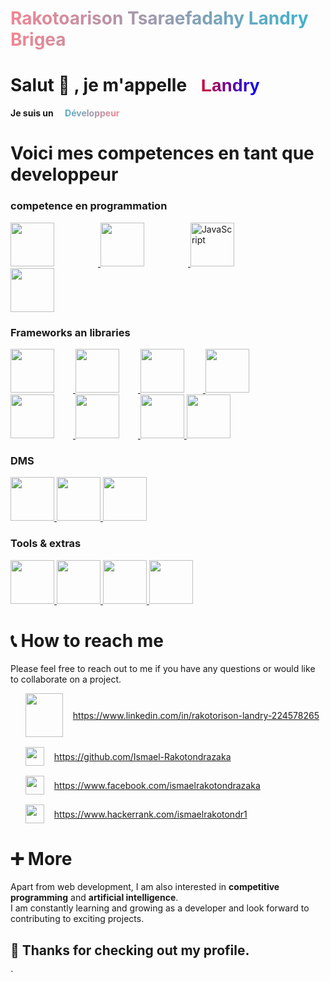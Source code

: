 <div> <h1 style="background: linear-gradient(to right, #F38592, #38B4D0); -webkit-background-clip: text; -webkit-text-fill-color: transparent; font-weight:semi-bold" > Rakotoarison Tsaraefadahy Landry Brigea</h1> 

# <span> Salut 👋 , je m'appelle<span style =" Font-weight:bold ;font-family:'Arial',sans serif ;background: linear-gradient(to right,red, blue); -webkit-background-clip: text; -webkit-text-fill-color: transparent; font-weight:bold ; padding-left :15px" >   Landry</span></span>

**Je suis un <span style="text-decoration:Underline;background: linear-gradient(to right, #38B4D0, #F38592); -webkit-background-clip: text; -webkit-text-fill-color: transparent; font-weight:bold ; padding-left :15px">Développeur</span>** 

# **Voici mes competences en tant que developpeur**

### competence en programmation

<a href="https://www.php.net">
    <img src="https://cdn.jsdelivr.net/gh/devicons/devicon/icons/php/php-original.svg" width="70" height="70" style="display:inline-block; Padding-Right: 70px" />
</a>
<a href="https://ww">
    <img src="https://cdn.jsdelivr.net/gh/devicons/devicon/icons/python/python-original-wordmark.svg" width="70" height="70" style="display:inline-block;  Padding-Right: 70px" />
</a>
<a href="https://www.javascript.com">
    <img src="https://cdn.jsdelivr.net/gh/devicons/devicon/icons/javascript/javascript-original.svg" title="JavaScript" alt="JavaScript" width="70" height="70" style="display:inline-block;Padding-Right: 70px"/>
</a>
<a href="https://www.typescriptlang.org">
    <img src="https://cdn.jsdelivr.net/gh/devicons/devicon/icons/java/java-original.svg" width="70" height="70" style="display:inline-block;Padding-Right: 30px"/>
</a>

### Frameworks an libraries
<a href="https://nodejs.org">
    <img src="https://cdn.jsdelivr.net/gh/devicons/devicon/icons/nodejs/nodejs-original.svg" width="70" height="70" style="display:inline-block;  Padding-Right: 30px"/>
</a>
<a href="https://vuejs.org">
    <img src="https://cdn.jsdelivr.net/gh/devicons/devicon/icons/vuejs/vuejs-original.svg" width="70" height="70" style="display:inline-block; Padding-Right: 30px"/>
</a>
<a href="https://expressjs.com">
    <img src="https://cdn.jsdelivr.net/gh/devicons/devicon/icons/express/express-original.svg" width="70" height="70" style="display:inline-block;Padding-Right: 30px"/>
</a>
<a href="https://reactjs.org">
    <img src="https://cdn.jsdelivr.net/gh/devicons/devicon/icons/react/react-original.svg" width="70" height="70" style="display:inline-block;Padding-Right: 30px"/>
</a>
<a href="https://laravel.com">
    <img src="https://cdn.jsdelivr.net/gh/devicons/devicon/icons/laravel/laravel-plain.svg" width="70" height="70" style="display:inline-block;Padding-Right: 30px"/>
</a>
<a href="https://nuxtjs.org">
    <img src="https://cdn.jsdelivr.net/gh/devicons/devicon/icons/nuxtjs/nuxtjs-original.svg" width="70" height="70" style="Padding-Right: 30px;display:inline-block;"/>
</a>
<a href="https://tailwindcss.com">
    <img src="https://cdn.jsdelivr.net/gh/devicons/devicon/icons/tailwindcss/tailwindcss-plain.svg" width="70" height="70" style="display:inline-block;"/>
</a>
<a href="https://socket.io">
    <img src="https://cdn.jsdelivr.net/gh/devicons/devicon/icons/socketio/socketio-original.svg" width="70" height="70" style="display:inline-block;"/>
</a>

### DMS
<a href="https://www.mysql.com">
    <img src="https://cdn.jsdelivr.net/gh/devicons/devicon/icons/mysql/mysql-original.svg" width="70" height="70" style="display:inline-block;"/>
</a>
<a href="https://www.mongodb.com">
    <img src="https://cdn.jsdelivr.net/gh/devicons/devicon/icons/mongodb/mongodb-original.svg" width="70" height="70" style="display:inline-block;"/>
</a>
<a href="https://sqlite.org">
    <img src="https://cdn.jsdelivr.net/gh/devicons/devicon/icons/sqlite/sqlite-original.svg" width="70" height="70" style="display:inline-block;"/>
</a>

### Tools & extras
<a href="https://git-scm.com">
    <img src="https://cdn.jsdelivr.net/gh/devicons/devicon/icons/git/git-original.svg" width="70" height="70" style="display:inline-block;"/>
</a>
<a href="https://github.com">
    <img src="https://cdn.jsdelivr.net/gh/devicons/devicon/icons/github/github-original.svg" width="70" height="70" style="display:inline-block;"/>
</a>
<a href="https://wwww.linux.org">
    <img src="https://cdn.jsdelivr.net/gh/devicons/devicon/icons/linux/linux-original.svg" width="70" height="70" style="display:inline-block;"/>
</a>
<a href="https://www.npmjs.com">
    <img src="https://cdn.jsdelivr.net/gh/devicons/devicon/icons/npm/npm-original-wordmark.svg" width="70" height="70" style="display:inline-block;"/>
</a>

# 📞 How to reach me
Please feel free to reach out to me if you have any questions or would like to collaborate on a project.


<ul style="display:flex;flex-direction:column;gap:1rem;">
    <li style="display:block;">
        <a href="https://www.linkedin.com/in/rakotorison-landry-224578265" style="display:flex;align-items:center;gap:1rem;">
            <img src="https://cdn.jsdelivr.net/gh/devicons/devicon/icons/linkedin/linkedin-original-wordmark.svg" width="60" height="70" />
            <span>https://www.linkedin.com/in/rakotorison-landry-224578265</span>
        </a>
    </li>
    <li style="display:block;">
        <a href="https://github.com/Ismael-Rakotondrazaka" style="display:flex;align-items:center;gap:1rem;">
            <img src="https://cdn.jsdelivr.net/gh/devicons/devicon/icons/github/github-original.svg" width="30" height="30" />
            <span>https://github.com/Ismael-Rakotondrazaka</span>
        </a>
    </li>
    <li style="display:block;">
        <a href="https://www.facebook.com/ismaelrakotondrazaka" style="display:flex;align-items:center;gap:1rem;">
            <img src="https://cdn.jsdelivr.net/gh/devicons/devicon/icons/facebook/facebook-original.svg" width="30" height="30" />
            <span>https://www.facebook.com/ismaelrakotondrazaka</span>
        </a>
    </li>
    <li style="display:block;">
        <a href="https://www.hackerrank.com/ismaelrakotondr1" style="display:flex;align-items:center;gap:1rem;">
            <img src="assets/images/logo-hackerrank.svg" width="30" height="30" />
            <span>https://www.hackerrank.com/ismaelrakotondr1</span>
        </a>
    </li>
</ul>

# ➕ More
Apart from web development, I am also interested in **competitive programming** and **artificial intelligence**.\
I am constantly learning and growing as a developer and look forward to contributing to exciting projects.

## 🙏 Thanks for checking out my profile.

</div>`